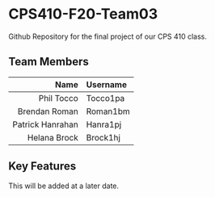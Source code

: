 # CPS410-F20-Team03
Github Repository for the final project of our CPS 410 class.

## Team Members
Name | Username
---: | :---
Phil Tocco | Tocco1pa
Brendan Roman | Roman1bm
Patrick Hanrahan | Hanra1pj
Helana Brock | Brock1hj


## Key Features
This will be added at a later date.
